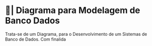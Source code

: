 # 🎲| Diagrama para Modelagem de Banco Dados

  Trata-se de um Diagrama, para o Desenvolvimento de um Sistemas de Banco de Dados. Com finalida
 
